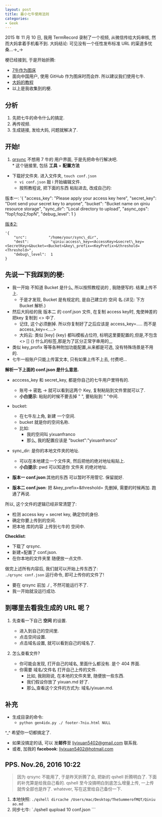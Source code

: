 ```yaml
---
layout: post
title: 最小七牛使用法则
categories:
- Geek
---
```


2015 年 11 月 10 日, 我用 TermRecord 录制了一个视频, 从微信传给大妈审核, 然而大妈拿着手机看不到.  大妈结论: 可见没有一个任性发布标准 URL 的渠道多忧桑...→\_→

梗已经接到, 于是开始折腾:  

* [7牛作为图床][1]
* 面向中国用户, 使用 GitHub 作为图床时而会炸. 所以建议我们使用七牛.
* [大妈的教程][2]
* 以上是我收集到的梗.

## 分析
1. 先把七牛的命令什么的搞定.
2. 再传视频.
3. 生成链接, 发给大妈, 问题就解决了.

## 开始!

1.  [qrsync][3]
不想用 7 牛的 用户界面, 于是先把命令行解决吧.  
    \* 这个链接里, 包括 **工具** + **配置方法**

* 下载好文件夹. 进入文件夹, `touch conf.json`
	* `vi conf.json` 敲 i 开始编辑文件.
	* 按照教程说, 把下面的东西 粘贴进去, 改成自己的:

版本一:
	'{
	    "access\_key": "Please apply your access key here",
	    "secret\_key": "Dont send your secret key to anyone",
	    "bucket": "Bucket name on qiniu resource storage",
	    "sync\_dir": "Local directory to upload",
	    "async\_ops": "fop1;fop2;fopN",
	    "debug\_level": 1
	}


[版本2:][4]

	'{
	    "src":          "/home/your/sync\_dir",
	    "dest":          "qiniu:access\_key=<AccessKey>&secret\_key=<SecretKey>&bucket=<Bucket>&key\_prefix=<KeyPrefix>&threshold=<Threshold>",
	    "debug\_level":  1
	}



## 先说一下我踩到的梗:

 * 我一开始 不知道 Bucket 是什么, 所以按照教程说的 , 我随便写的. 结果上传不上.
   * 于是才发现, Bucket 是有规定的, 是自己建立的 空间 名.(详见: 下方 Bucket 解析.)
 * 然后大妈给的我 版本二 的 conf.json 文件, 在复制 access key时, 鬼使神差的 把key 复制到 \<\> 中了.
   * 记住, 这个必须删掉. 所以你复制好了之后应该是 access\_key=..... 而不是 access\_key=\<....\>
   * 大妈云: 类似 <key> [key] {key} 都叫模板占位符, 标明这里要配置的,但是,不包含 \<\> [] {} 什么的标签,那是为了区分正常字串用的,,,   
 * 类似 key\_profix 等等各种附加功能配置,从来都是可选, 没有特殊场景是不用的.
 * 七牛一般账户只能上传富文本, 只有如果上传不上去, 付费吧...

**解析一下上面的 conf.json 是什么意思.**

 * acccess\_key 和 secret\_key, 都是你自己的七牛用户里特有的.
	* 账号→ 密匙 → 就可以看到这两个 Key, 复制粘贴到文件里就可以了.
	* **小白提示**: 粘贴的时候不要去掉 " ", 要粘贴到 " "中间.


 * bucket:
	* 在七牛左上角, 新建 一个空间.
	* bucket 就是你的空间名称.
	* 比如:
		* 我的空间叫 yixuanfranco
		* 那么, 我的配置应该是 "bucket":"yixuanfranco"

 * sync\_dir: 是你的本地文件夹的地址.
	* 可以在本地建立一个文件夹, 然后把他的绝对地址粘贴上.
	* **小白提示**: pwd 可以知道你 文件夹 的绝对地址.

* **版本一 conf.json**:其他的东西 可以暂时不用管它. 保留就好.
*  **版本二 conf.json**: 把 &key\_prefix=<KeyPrefix>&threshold=<Threshold> 先删掉, 需要的时候再加. 跑通了再说.

所以, 这个文件的逻辑已经非常清楚了:  

* 检测 access key + secret key, 确定你的身份.
* 确定你要上传到的空间.
* 把本地 库的内容 上传到七牛的 空间中.


**Checklist**:  

* 下载了 qrsync.
* 新建+配置了 conf.json.
* 在你本地的文件夹里 随便放一点文件.

做完上述所有内容后, 我们就可以开始上传东西了:  
`./qrsync conf.json`
运行命令, 即可上传你的文件了!  

* 要在 qrsync 前加 ./ , 不然可能运行不了.
* 我一开始就没运行成功.

## 到哪里去看我生成的 URL 呢？
1. 先查看一下自己 **空间** 的设置.
	* 进入到自己的空间里.
	* 点击空间设置.
	* 点击域名设置, 就可以看到自己的域名了.

2. 怎么查看文件?
	* 你可能会发现, 打开自己的域名, 里面什么都没有. 是个 404 界面.
	* 你需要 域名/文件名 打开自己上传的文件.
		* 比如, 我刚刚说, 在本地的文件夹里, 随便放一些东西.
		* 我们假设你放了 yixuan.md 好了.
		* 那么,查看这个文件的方式为: 域名/yixuan.md.

## 补充

* 生成目录的命令:
  * `python gen4idx.py ./ footer-7niu.html NULL`

^\_^ 希望你一切都搞定了.  

* 如果没搞定的话, 可以 发**邮件**至 liyixuan5402@gmail.com 联系我.
* 或者, 加我的 **facebook**: liyixuan5402@hotmail.com


## PPS. Nov.26, 2016 10:22

> 因为 qrsync 不能用了, 于是昨天折腾了会, 把新的 qshell 折腾明白了. 下面的补充算是给我自己看的. qshell 至今没搞明白到底怎么增量上传, 一上传就传全部也是炸了.  whatever, 写在这里给自己备份一下. 
 1. 本地快照:
 `./qshell dircache /Users/mac/Desktop/TheSummerofMQT/Qiniu ao.md `
2. 同步七牛:
\`./qshell qupload 10 conf.json
\`\`\`

[1]:	https://github.com/OpenMindClub/2.OMOOC.py/issues/70
[2]:	http://blog.zhgdg.org/2013-08/usage7niu/
[3]:	http://docs.qiniu.com/tools/v6/qrsync.html
[4]:	http://developer.qiniu.com/docs/v6/tools/qrsync.html
